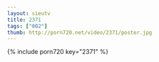 ```yaml
--- 
layout: sieutv
title: 2371
tags: ["002"]
thumb: http://porn720.net/video/2371/poster.jpg
---
```

{% include porn720 key="2371" %} 
